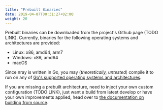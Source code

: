 ```yaml
---
title: "Prebuilt Binaries"
date: 2019-04-07T00:31:27+02:00
weight: 20
---
```


Prebuilt binaries can be downloaded from the project's Github page (TODO LINK). Currently, binaries for the following operating systems and architectures are provided:

- Linux: x86, amd64, arm7
- Windows: x86, amd64
- macOS

Since nray is written in Go, you may (*theoretically, untested*) compile it to run on any of [Go's supported operating systems and architectures](https://github.com/golang/go/blob/master/src/go/build/syslist.go). 

If you are missing a prebuilt architecture, need to inject your own custom configuration (TODO LINK), just want a build from latest develop or have your own improvements applied, head over to [the documentation on building from source](../build-your-own).